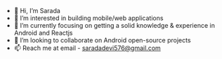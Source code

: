- 👋 Hi, I’m Sarada
- 👀 I’m interested in building mobile/web applications
- 🌱 I’m currently focusing on getting a solid knowledge & experience in Android and Reactjs
- 💞️ I’m looking to collaborate on Android open-source projects
- 📫 Reach me at email - saradadevi576@gmail.com

<!---
anushasarada/anushasarada is a ✨ special ✨ repository because its `README.md` (this file) appears on your GitHub profile.
You can click the Preview link to take a look at your changes.
--->
